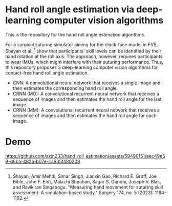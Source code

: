 # Hand roll angle estimation via deep-learning computer vision algorithms
This is the repository for the hand roll angle estimation algorithms. 

For a surgical suturing simulator aiming for the clock-face model in FVS, Shayan et al. [^Mehdi_paper] show that participants' skill levels can be identified by their hand rotation at the roll axis. The approach, however, requires participants to wear IMUs, which might interfere with their suturing performance. Thus, this repository proposes 3 deep-learning computer vision algorithms for contact-free hand roll angle estimation.
- CNN: A convolutional neural network that receives a single image and then estimates the corresponding hand roll angle.
- CRNN (MO): A convolutional recurrent neural network that receives a sequence of images and then estimates the hand roll angle for the last image.
- CRNN (MM): A convolutional recurrent neural network that receives a sequence of images and then estimates the hand roll angle for each image.


[^Mehdi_paper]:
    Shayan, Amir Mehdi, Simar Singh, Jianxin Gao, Richard E. Groff, Joe Bible, John F. Eidt, Malachi Sheahan, Sagar S. Gandhi, Joseph V. Blas, and Ravikiran Singapogu. "Measuring hand movement for suturing skill assessment: A simulation-based study." Surgery 174, no. 5 (2023): 1184-1192.


# Demo

https://github.com/axin233/hand_roll_estimation/assets/59490151/aec49e59-d6ba-482a-b07e-ca935f480208

